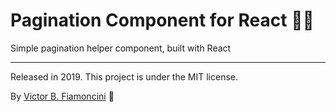 # Pagination Component for React 👨‍💻

Simple pagination helper component, built with React

----------
Released in 2019. This project is under the MIT license.

By [Victor B. Fiamoncini](https://github.com/Victor-Fiamoncini) 🚀
